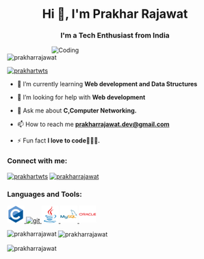 <h1 align="center">Hi 👋, I'm Prakhar Rajawat</h1>
<h3 align="center">I'm a Tech Enthusiast from India</h3>
<img align="right" alt="Coding" width="400" src="https://i.pinimg.com/originals/54/e3/7d/54e37d8074ebcde1d96c77d7b2a7f310.gif">
<p align="left"> <img src="https://komarev.com/ghpvc/?username=prakharrajawat&label=Profile%20views&color=0e75b6&style=flat" alt="prakharrajawat" /> </p>
<p align="left"> <a href="https://twitter.com/prakhartwts" target="blank"><img src="https://img.shields.io/twitter/follow/prakhartwts?logo=twitter&style=for-the-badge" alt="prakhartwts" /></a> </p>

- 🌱 I’m currently learning **Web development and Data Structures**

- 🤝 I’m looking for help with **Web development**

- 💬 Ask me about **C,Computer Networking.**

- 📫 How to reach me **prakharrajawat.dev@gmail.com**

- ⚡ Fun fact **I love to code👨🏻‍💻.**

<h3 align="left">Connect with me:</h3>
<p align="left">
<a href="https://twitter.com/prakhartwts" target="blank"><img align="center" src="https://raw.githubusercontent.com/rahuldkjain/github-profile-readme-generator/master/src/images/icons/Social/twitter.svg" alt="prakhartwts" height="30" width="40" /></a>
<a href="https://linkedin.com/in/prakharrajawat" target="blank"><img align="center" src="https://raw.githubusercontent.com/rahuldkjain/github-profile-readme-generator/master/src/images/icons/Social/linked-in-alt.svg" alt="prakharrajawat" height="30" width="40" /></a>
</p>

<h3 align="left">Languages and Tools:</h3>
<p align="left"> <a href="https://www.cprogramming.com/" target="_blank" rel="noreferrer"> <img src="https://raw.githubusercontent.com/devicons/devicon/master/icons/c/c-original.svg" alt="c" width="40" height="40"/> </a> <a href="https://git-scm.com/" target="_blank" rel="noreferrer"> <img src="https://www.vectorlogo.zone/logos/git-scm/git-scm-icon.svg" alt="git" width="40" height="40"/> </a> <a href="https://www.java.com" target="_blank" rel="noreferrer"> <img src="https://raw.githubusercontent.com/devicons/devicon/master/icons/java/java-original.svg" alt="java" width="40" height="40"/> </a> <a href="https://www.mysql.com/" target="_blank" rel="noreferrer"> <img src="https://raw.githubusercontent.com/devicons/devicon/master/icons/mysql/mysql-original-wordmark.svg" alt="mysql" width="40" height="40"/> </a> <a href="https://www.oracle.com/" target="_blank" rel="noreferrer"> <img src="https://raw.githubusercontent.com/devicons/devicon/master/icons/oracle/oracle-original.svg" alt="oracle" width="40" height="40"/> </a> </p>

<p><img align="left" src="https://github-readme-stats.vercel.app/api/top-langs?username=prakharrajawat&show_icons=true&locale=en&layout=compact" alt="prakharrajawat" /></p>

<p>&nbsp;<img align="center" src="https://github-readme-stats.vercel.app/api?username=prakharrajawat&show_icons=true&locale=en" alt="prakharrajawat" /></p>

<p><img align="center" src="https://github-readme-streak-stats.herokuapp.com/?user=prakharrajawat&" alt="prakharrajawat" /></p>

